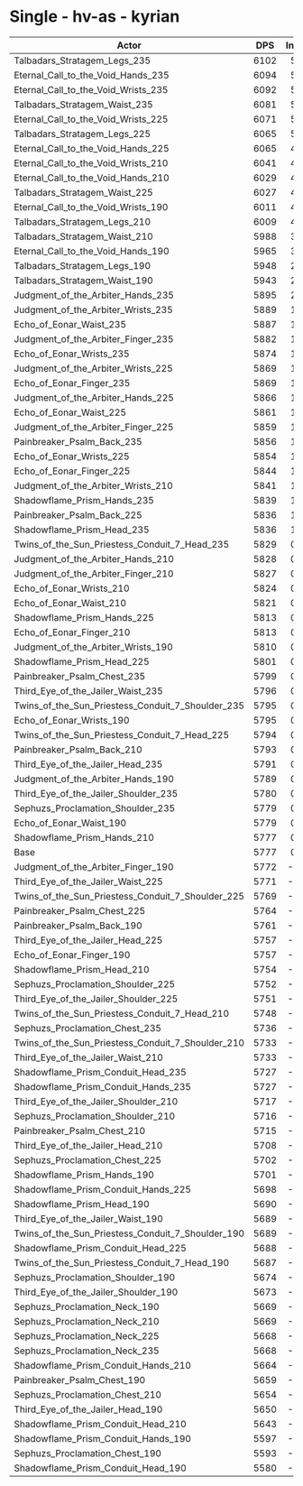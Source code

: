 # Single - hv-as - kyrian
| Actor | DPS | Increase |
|---|:---:|:---:|
|Talbadars_Stratagem_Legs_235|6102|5.63%|
|Eternal_Call_to_the_Void_Hands_235|6094|5.49%|
|Eternal_Call_to_the_Void_Wrists_235|6092|5.46%|
|Talbadars_Stratagem_Waist_235|6081|5.26%|
|Eternal_Call_to_the_Void_Wrists_225|6071|5.10%|
|Talbadars_Stratagem_Legs_225|6065|5.00%|
|Eternal_Call_to_the_Void_Hands_225|6065|4.99%|
|Eternal_Call_to_the_Void_Wrists_210|6041|4.58%|
|Eternal_Call_to_the_Void_Hands_210|6029|4.37%|
|Talbadars_Stratagem_Waist_225|6027|4.33%|
|Eternal_Call_to_the_Void_Wrists_190|6011|4.05%|
|Talbadars_Stratagem_Legs_210|6009|4.03%|
|Talbadars_Stratagem_Waist_210|5988|3.65%|
|Eternal_Call_to_the_Void_Hands_190|5965|3.26%|
|Talbadars_Stratagem_Legs_190|5948|2.96%|
|Talbadars_Stratagem_Waist_190|5943|2.88%|
|Judgment_of_the_Arbiter_Hands_235|5895|2.05%|
|Judgment_of_the_Arbiter_Wrists_235|5889|1.94%|
|Echo_of_Eonar_Waist_235|5887|1.92%|
|Judgment_of_the_Arbiter_Finger_235|5882|1.82%|
|Echo_of_Eonar_Wrists_235|5874|1.69%|
|Judgment_of_the_Arbiter_Wrists_225|5869|1.61%|
|Echo_of_Eonar_Finger_235|5869|1.59%|
|Judgment_of_the_Arbiter_Hands_225|5866|1.54%|
|Echo_of_Eonar_Waist_225|5861|1.46%|
|Judgment_of_the_Arbiter_Finger_225|5859|1.42%|
|Painbreaker_Psalm_Back_235|5856|1.37%|
|Echo_of_Eonar_Wrists_225|5854|1.34%|
|Echo_of_Eonar_Finger_225|5844|1.16%|
|Judgment_of_the_Arbiter_Wrists_210|5841|1.12%|
|Shadowflame_Prism_Hands_235|5839|1.08%|
|Painbreaker_Psalm_Back_225|5836|1.03%|
|Shadowflame_Prism_Head_235|5836|1.02%|
|Twins_of_the_Sun_Priestess_Conduit_7_Head_235|5829|0.91%|
|Judgment_of_the_Arbiter_Hands_210|5828|0.89%|
|Judgment_of_the_Arbiter_Finger_210|5827|0.87%|
|Echo_of_Eonar_Wrists_210|5824|0.83%|
|Echo_of_Eonar_Waist_210|5821|0.78%|
|Shadowflame_Prism_Hands_225|5813|0.63%|
|Echo_of_Eonar_Finger_210|5813|0.62%|
|Judgment_of_the_Arbiter_Wrists_190|5810|0.57%|
|Shadowflame_Prism_Head_225|5801|0.42%|
|Painbreaker_Psalm_Chest_235|5799|0.38%|
|Third_Eye_of_the_Jailer_Waist_235|5796|0.34%|
|Twins_of_the_Sun_Priestess_Conduit_7_Shoulder_235|5795|0.33%|
|Echo_of_Eonar_Wrists_190|5795|0.32%|
|Twins_of_the_Sun_Priestess_Conduit_7_Head_225|5794|0.30%|
|Painbreaker_Psalm_Back_210|5793|0.28%|
|Third_Eye_of_the_Jailer_Head_235|5791|0.25%|
|Judgment_of_the_Arbiter_Hands_190|5789|0.22%|
|Third_Eye_of_the_Jailer_Shoulder_235|5780|0.06%|
|Sephuzs_Proclamation_Shoulder_235|5779|0.05%|
|Echo_of_Eonar_Waist_190|5779|0.04%|
|Shadowflame_Prism_Hands_210|5777|0.01%|
|Base|5777|0.00%|
|Judgment_of_the_Arbiter_Finger_190|5772|-0.07%|
|Third_Eye_of_the_Jailer_Waist_225|5771|-0.10%|
|Twins_of_the_Sun_Priestess_Conduit_7_Shoulder_225|5769|-0.12%|
|Painbreaker_Psalm_Chest_225|5764|-0.21%|
|Painbreaker_Psalm_Back_190|5761|-0.26%|
|Third_Eye_of_the_Jailer_Head_225|5757|-0.33%|
|Echo_of_Eonar_Finger_190|5757|-0.34%|
|Shadowflame_Prism_Head_210|5754|-0.39%|
|Sephuzs_Proclamation_Shoulder_225|5752|-0.42%|
|Third_Eye_of_the_Jailer_Shoulder_225|5751|-0.44%|
|Twins_of_the_Sun_Priestess_Conduit_7_Head_210|5748|-0.49%|
|Sephuzs_Proclamation_Chest_235|5736|-0.69%|
|Twins_of_the_Sun_Priestess_Conduit_7_Shoulder_210|5733|-0.75%|
|Third_Eye_of_the_Jailer_Waist_210|5733|-0.76%|
|Shadowflame_Prism_Conduit_Head_235|5727|-0.85%|
|Shadowflame_Prism_Conduit_Hands_235|5727|-0.86%|
|Third_Eye_of_the_Jailer_Shoulder_210|5717|-1.04%|
|Sephuzs_Proclamation_Shoulder_210|5716|-1.06%|
|Painbreaker_Psalm_Chest_210|5715|-1.07%|
|Third_Eye_of_the_Jailer_Head_210|5708|-1.19%|
|Sephuzs_Proclamation_Chest_225|5702|-1.30%|
|Shadowflame_Prism_Hands_190|5701|-1.32%|
|Shadowflame_Prism_Conduit_Hands_225|5698|-1.37%|
|Shadowflame_Prism_Head_190|5690|-1.50%|
|Third_Eye_of_the_Jailer_Waist_190|5689|-1.51%|
|Twins_of_the_Sun_Priestess_Conduit_7_Shoulder_190|5689|-1.52%|
|Shadowflame_Prism_Conduit_Head_225|5688|-1.53%|
|Twins_of_the_Sun_Priestess_Conduit_7_Head_190|5687|-1.55%|
|Sephuzs_Proclamation_Shoulder_190|5674|-1.77%|
|Third_Eye_of_the_Jailer_Shoulder_190|5673|-1.79%|
|Sephuzs_Proclamation_Neck_190|5669|-1.86%|
|Sephuzs_Proclamation_Neck_210|5669|-1.86%|
|Sephuzs_Proclamation_Neck_225|5668|-1.87%|
|Sephuzs_Proclamation_Neck_235|5668|-1.88%|
|Shadowflame_Prism_Conduit_Hands_210|5664|-1.94%|
|Painbreaker_Psalm_Chest_190|5659|-2.04%|
|Sephuzs_Proclamation_Chest_210|5654|-2.12%|
|Third_Eye_of_the_Jailer_Head_190|5650|-2.19%|
|Shadowflame_Prism_Conduit_Head_210|5643|-2.31%|
|Shadowflame_Prism_Conduit_Hands_190|5597|-3.11%|
|Sephuzs_Proclamation_Chest_190|5593|-3.17%|
|Shadowflame_Prism_Conduit_Head_190|5580|-3.40%|
